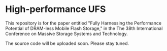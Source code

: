 # High-performance UFS

This repository is for the paper entitled "Fully Harnessing the Performance Potential of DRAM-less Mobile Flash Storage," in the The 38th International Conference on Massive Storage Systems and Technology.

The source code will be uploaded soon. Please stay tuned.
